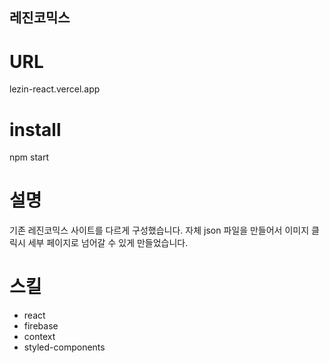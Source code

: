 ## 레진코믹스

# URL
lezin-react.vercel.app

# install
npm start

# 설명
기존 레진코믹스 사이트를 다르게 구성했습니다. 자체 json 파일을 만들어서 이미지 클릭시 세부 페이지로 넘어갈 수 있게 만들었습니다. 

# 스킬
- react
- firebase
- context
- styled-components